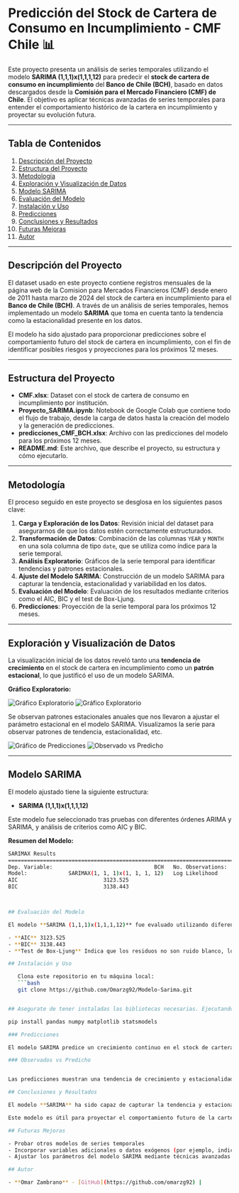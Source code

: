 # Predicción del Stock de Cartera de Consumo en Incumplimiento - CMF Chile 📊

Este proyecto presenta un análisis de series temporales utilizando el modelo **SARIMA (1,1,1)x(1,1,1,12)** para predecir el **stock de cartera de consumo en incumplimiento** del **Banco de Chile (BCH)**, basado en datos descargados desde la **Comisión para el Mercado Financiero (CMF) de Chile**. El objetivo es aplicar técnicas avanzadas de series temporales para entender el comportamiento histórico de la cartera en incumplimiento y proyectar su evolución futura.

---

## Tabla de Contenidos

1. [Descripción del Proyecto](#descripción-del-proyecto)
2. [Estructura del Proyecto](#estructura-del-proyecto)
3. [Metodología](#metodología)
4. [Exploración y Visualización de Datos](#exploración-y-visualización-de-datos)
5. [Modelo SARIMA](#modelo-sarima)
6. [Evaluación del Modelo](#evaluación-del-modelo)
7. [Instalación y Uso](#instalación-y-uso)
8. [Predicciones](#predicciones)
9. [Conclusiones y Resultados](#conclusiones-y-resultados)
10. [Futuras Mejoras](#futuras-mejoras)
11. [Autor](#autor)


---

## Descripción del Proyecto

El dataset usado en este proyecto contiene registros mensuales de la página web de la Comision para Mercados Financieros (CMF) desde enero de 2011 hasta marzo de 2024 del stock de cartera en incumplimiento para el **Banco de Chile (BCH)**. A través de un análisis de series temporales, hemos implementado un modelo **SARIMA** que toma en cuenta tanto la tendencia como la estacionalidad presente en los datos.

El modelo ha sido ajustado para proporcionar predicciones sobre el comportamiento futuro del stock de cartera en incumplimiento, con el fin de identificar posibles riesgos y proyecciones para los próximos 12 meses.

---

## Estructura del Proyecto

- **CMF.xlsx**: Dataset con el stock de cartera de consumo en incumplimiento por institución.
- **Proyecto_SARIMA.ipynb**: Notebook de Google Colab que contiene todo el flujo de trabajo, desde la carga de datos hasta la creación del modelo y la generación de predicciones.
- **predicciones_CMF_BCH.xlsx**: Archivo con las predicciones del modelo para los próximos 12 meses.
- **README.md**: Este archivo, que describe el proyecto, su estructura y cómo ejecutarlo.
  
---

## Metodología

El proceso seguido en este proyecto se desglosa en los siguientes pasos clave:

1. **Carga y Exploración de los Datos**: Revisión inicial del dataset para asegurarnos de que los datos estén correctamente estructurados.
2. **Transformación de Datos**: Combinación de las columnas `YEAR` y `MONTH` en una sola columna de tipo `date`, que se utiliza como índice para la serie temporal.
3. **Análisis Exploratorio**: Gráficos de la serie temporal para identificar tendencias y patrones estacionales.
4. **Ajuste del Modelo SARIMA**: Construcción de un modelo SARIMA para capturar la tendencia, estacionalidad y variabilidad en los datos.
5. **Evaluación del Modelo**: Evaluación de los resultados mediante criterios como el AIC, BIC y el test de Box-Ljung.
6. **Predicciones**: Proyección de la serie temporal para los próximos 12 meses.

---

## Exploración y Visualización de Datos

La visualización inicial de los datos reveló tanto una **tendencia de crecimiento** en el stock de cartera en incumplimiento como un **patrón estacional**, lo que justificó el uso de un modelo SARIMA.

**Gráfico Exploratorio:**

![Gráfico Exploratorio](Imagenes/grafico_exploratorio.png)
![Gráfico Exploratorio](Imagenes/grafico_patronestendencias.png)

Se observan patrones estacionales anuales que nos llevaron a ajustar el parámetro estacional en el modelo SARIMA. 
Visualizamos la serie para observar patrones de tendencia, estacionalidad, etc.

![Gráfico de Predicciones](Imagenes/grafico_predicciones.png)
![Observado vs Predicho](Imagenes/grafico_observadopredicho.png)




---

## Modelo SARIMA

El modelo ajustado tiene la siguiente estructura:

- **SARIMA (1,1,1)x(1,1,1,12)**

Este modelo fue seleccionado tras pruebas con diferentes órdenes ARIMA y SARIMA, y análisis de criterios como AIC y BIC.

**Resumen del Modelo:**

```bash
SARIMAX Results                                      
==========================================================================================
Dep. Variable:                                BCH   No. Observations:                  159
Model:             SARIMAX(1, 1, 1)x(1, 1, 1, 12)   Log Likelihood               -1556.762
AIC                           3123.525
BIC                           3138.443



## Evaluación del Modelo

El modelo **SARIMA (1,1,1)x(1,1,1,12)** fue evaluado utilizando diferentes métricas estadísticas como el AIC, BIC, y el test de Box-Ljung. Los resultados sugieren que el modelo capta adecuadamente la estacionalidad de los datos, con una reducción significativa en los valores de AIC y BIC en comparación con otros modelos probados.

- **AIC** 3123.525
- **BIC** 3138.443
- **Test de Box-Ljung** Indica que los residuos no son ruido blanco, lo que sugiere que el modelo puede mejorarse aún más.

## Instalación y Uso

   Clona este repositorio en tu máquina local:
   ```bash
   git clone https://github.com/Omarzg92/Modelo-Sarima.git


## Asegurate de tener instaladas las bibliotecas necesarias. Ejecutando: 

pip install pandas numpy matplotlib statsmodels

### Predicciones

El modelo SARIMA predice un crecimiento continuo en el stock de cartera de consumo en incumplimiento, con fluctuaciones estacionales observadas en los últimos años.

### Observados vs Predicho


Las predicciones muestran una tendencia de crecimiento y estacionalidad clara, similar a los años anteriores.

## Conclusiones y Resultados

El modelo **SARIMA** ha sido capaz de capturar la tendencia y estacionalidad presente en los datos históricos. Los resultados sugieren que el **stock e cartera en incumplimiento** del **Banco de Chile** seguirá un patrón de crecimiento con fluctuaciones estacionales a lo largo del próximo año.

Este modelo es útil para proyectar el comportamiento futuro de la cartera en incumplimiento, pero podría mejorarse incorporando más variables macroeconómicas o financieras externas que influyan en la morosidad.

## Futuras Mejoras

- Probar otros modelos de series temporales
- Incorporar variables adicionales o datos exógenos (por ejemplo, indicadores macroeconómicos) para mejorar la precisión del modelo.
- Ajustar los parámetros del modelo SARIMA mediante técnicas avanzadas de optimización.

## Autor

- **Omar Zambrano** - [GitHub](https://github.com/omarzg92) | 
